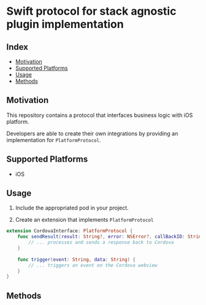 # Swift protocol for stack agnostic plugin implementation

## Index

<!-- MarkdownTOC levels="2" autolink="true" -->

- [Motivation](#motivation)
- [Supported Platforms](#supported-platforms)
- [Usage](#usage)
- [Methods](#methods)

<!-- /MarkdownTOC -->

## Motivation

This repository contains a protocol that interfaces business logic with iOS platform.

Developers are able to create their own integrations by providing an implementation for `PlatformProtocol`.



## Supported Platforms
- iOS
 
## Usage

1. Include the appropriated pod in your project.

2. Create an extension that implements `PlatformProtocol`
```swift
extension CordovaInterface: PlatformProtocol {
    func sendResult(result: String?, error: NSError?, callBackID: String) {
        // ... processes and sends a response back to Cordova
    }
    
    func trigger(event: String, data: String) {
        // ... triggers an event on the Cordova webview 
    }
}
```

## Methods

